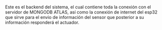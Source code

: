 Este es el backend del sistema, el cual contiene toda la conexión con el servidor de MONGODB ATLAS, así como la conexión de internet del esp32 que sirve para el envio de información del sensor que posterior a su información responderá el actuador.
